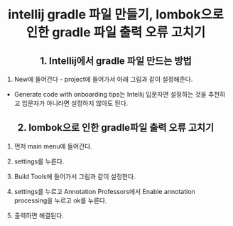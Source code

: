 # <center>intellij gradle 파일 만들기, lombok으로 인한 gradle 파일 출력 오류 고치기</center> 


## <center>1. Intellij에서 gradle 파일 만드는 방법</center>
1. New에 들어간다 - project에 들어가서 아래 그림과 같이 설정해준다.

* Generate code with onboarding tips는 Intellij 입문자면 설정하는 것을 추천하고 입문자가 아니라면 설정하지 않아도 된다. 

   

## <center>2. lombok으로 인한 gradle파일 출력 오류 고치기</center>

1. 먼저 main menu에 들어간다.

2. settings를 누른다.

3. Build Tools에 들어가서 그림과 같이 설정한다.


4. settings를 누르고 Annotation Professors에서 Enable annotation processing을 누르고 ok를 누른다.


5. 출력하면 해결된다.

